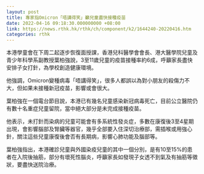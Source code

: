 ```yaml
---
layout: post
title: 專家指Omicron「唔講得笑」籲兒童盡快接種疫苗
date: 2022-04-16 09:18:30.000000000 +08:00
link: https://news.rthk.hk/rthk/ch/component/k2/1644240-20220416.htm
categories: rthk
---
```


本港學童會在下周二起逐步恢復面授課，香港兒科醫學會會長、港大醫學院兒童及青少年科學系副教授葉柏強說，3至11歲兒童的疫苗接種率約6成，呼籲家長盡快安排子女打針，為學校創造健康環境。

他強調，Omicron變種病毒「唔講得笑」，很多人都誤以為對小朋友的殺傷力不大，但如果未接種新冠疫苗，影響或會很大。

葉柏強在一個電台節目說，本港已有幾名兒童感染新冠病毒死亡，目前公立醫院仍有數十名重症兒童留院，當中絕大部分是未完成接種疫苗。

他表示，未打針而染病的兒童可能會有多系統性發炎症，多數在康復後3至4星期出現，會影響腦部及腎臟等器官，幾乎全部要入住深切治療部，需插喉或用強心針，關注這些兒童康復後會否有長期病，影響心肺功能及腦部等。

葉柏強指出，本港確診兒童與外國染疫兒童的其中一個分別，是有10至15%的患者在入院後抽筋，部分有壞死性腦炎，呼籲家長如發現子女透不到氣及有抽筋等徵狀，要盡快送院治療。
